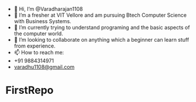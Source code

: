 - 👋 Hi, I’m @Varadharajan1108
- 👀 I’m a fresher at VIT Vellore and am pursuing Btech Computer Science with Business Systems.
- 🌱 I’m currently trying to understand programing and the basic aspects of the computer world.
- 💞️ I’m looking to collaborate on anything which a beginner can learn stuff from experience.
- 📫 How to reach me:
-  +91 9884314971 
- varadhu1108@gmail.com


<!---
Varadharajan1108/Varadharajan1108 is a ✨ special ✨ repository because its `README.md` (this file) appears on your GitHub profile.
You can click the Preview link to take a look at your changes.
--->
# FirstRepo
